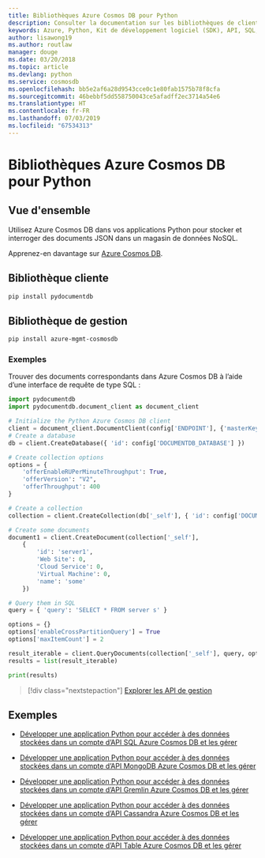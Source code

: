```yaml
---
title: Bibliothèques Azure Cosmos DB pour Python
description: Consulter la documentation sur les bibliothèques de client Python pour Azure Cosmos DB
keywords: Azure, Python, Kit de développement logiciel (SDK), API, SQL, base de données, Postgres, Cosmos DB, NoSQL
author: lisawong19
ms.author: routlaw
manager: douge
ms.date: 03/20/2018
ms.topic: article
ms.devlang: python
ms.service: cosmosdb
ms.openlocfilehash: bb5e2af6a28d9543cce0c1e80fab1575b78f8cfa
ms.sourcegitcommit: 46bebbf5dd558750043ce5afadff2ec3714a54e6
ms.translationtype: HT
ms.contentlocale: fr-FR
ms.lasthandoff: 07/03/2019
ms.locfileid: "67534313"
---
```

# <a name="azure-cosmos-db-libraries-for-python"></a>Bibliothèques Azure Cosmos DB pour Python

## <a name="overview"></a>Vue d'ensemble

Utilisez Azure Cosmos DB dans vos applications Python pour stocker et interroger des documents JSON dans un magasin de données NoSQL.

Apprenez-en davantage sur [Azure Cosmos DB](https://docs.microsoft.com/azure/cosmos-db/introduction).

## <a name="client-library"></a>Bibliothèque cliente
 ```bash
pip install pydocumentdb
 ```

## <a name="management-library"></a>Bibliothèque de gestion
```bash
pip install azure-mgmt-cosmosdb
```

### <a name="example"></a>Exemples

Trouver des documents correspondants dans Azure Cosmos DB à l’aide d’une interface de requête de type SQL :

```python
import pydocumentdb
import pydocumentdb.document_client as document_client

# Initialize the Python Azure Cosmos DB client
client = document_client.DocumentClient(config['ENDPOINT'], {'masterKey': config['MASTERKEY']})
# Create a database
db = client.CreateDatabase({ 'id': config['DOCUMENTDB_DATABASE'] })

# Create collection options
options = {
    'offerEnableRUPerMinuteThroughput': True,
    'offerVersion': "V2",
    'offerThroughput': 400
}

# Create a collection
collection = client.CreateCollection(db['_self'], { 'id': config['DOCUMENTDB_COLLECTION'] }, options)

# Create some documents
document1 = client.CreateDocument(collection['_self'],
    { 
        'id': 'server1',
        'Web Site': 0,
        'Cloud Service': 0,
        'Virtual Machine': 0,
        'name': 'some' 
    })

# Query them in SQL
query = { 'query': 'SELECT * FROM server s' }    

options = {} 
options['enableCrossPartitionQuery'] = True
options['maxItemCount'] = 2

result_iterable = client.QueryDocuments(collection['_self'], query, options)
results = list(result_iterable)

print(results)
```
> [!div class="nextstepaction"]
> [Explorer les API de gestion](/python/api/overview/azure/cosmosdb/management)

## <a name="samples"></a>Exemples

* [Développer une application Python pour accéder à des données stockées dans un compte d’API SQL Azure Cosmos DB et les gérer](https://github.com/Azure-Samples/azure-cosmos-db-python-getting-started.git)

* [Développer une application Python pour accéder à des données stockées dans un compte d’API MongoDB Azure Cosmos DB et les gérer](https://github.com/Azure-Samples/CosmosDB-Flask-Mongo-Sample.git)

* [Développer une application Python pour accéder à des données stockées dans un compte d’API Gremlin Azure Cosmos DB et les gérer](https://github.com/Azure-Samples/azure-cosmos-db-graph-python-getting-started.git)

* [Développer une application Python pour accéder à des données stockées dans un compte d’API Cassandra Azure Cosmos DB et les gérer](https://github.com/Azure-Samples/azure-cosmos-db-cassandra-python-getting-started.git)

* [Développer une application Python pour accéder à des données stockées dans un compte d’API Table Azure Cosmos DB et les gérer](https://github.com/Azure-Samples/storage-python-getting-started.git)


